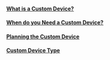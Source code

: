 

#### [What is a Custom Device?](WhatIsACustomDevice.md)

#### [When do you Need a Custom Device?](WhenDoYouNeedACD.md)

#### [Planning the Custom Device](PlanningTheCustomDevice.md)

#### [Custom Device Type](Custom_Device_Types.md)
